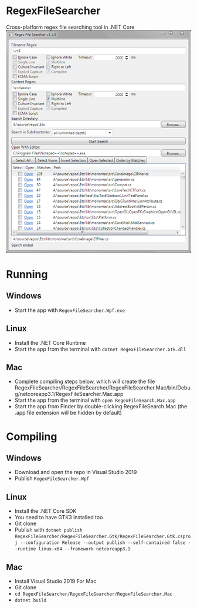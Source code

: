 # RegexFileSearcher
Cross-platform regex file searching tool in .NET Core
![](https://github.com/CommonLoon102/RegexFileSearcher/blob/master/image/screenshot.png?raw=true)
# Running
## Windows
 - Start the app with `RegexFileSearcher.Wpf.exe`
## Linux
 - Install the .NET Core Runtime
 - Start the app from the terminal with `dotnet RegexFileSearcher.Gtk.dll`
## Mac
 - Complete compiling steps below, which will create the file RegexFileSearcher/RegexFileSearcher/RegexFileSearcher.Mac/bin/Debug/netcoreapp3.1/RegexFileSearcher.Mac.app
 - Start the app from the terminal with `open RegexFileSearch.Mac.app`
 - Start the app from Finder by double-clicking RegexFileSearch.Mac (the .app file extension will be hidden by default)
# Compiling
## Windows
 - Download and open the repo in Visual Studio 2019
 - Publish `RegexFileSearcher.Wpf`
## Linux
 - Install the .NET Core SDK
 - You need to have GTK3 installed too
 - Git clone
 - Publish with `dotnet publish RegexFileSearcher/RegexFileSearcher.Gtk/RegexFileSearcher.Gtk.csproj --configuration Release --output publish --self-contained false --runtime linux-x64 --framework netcoreapp3.1`
## Mac
 - Install Visual Studio 2019 For Mac
 - Git clone
 - `cd RegexFileSearcher/RegexFileSearcher/RegexFileSearcher.Mac`
 - `dotnet build`
 
